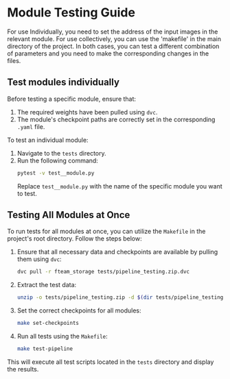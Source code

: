 
# Module Testing Guide

For use Individually, you need to set the address of the input images in the relevant module. For use collectively, you can use the 'makefile' in the main directory of the project. In both cases, you can test a different combination of parameters and you need to make the corresponding changes in the files.

## Test modules individually

Before testing a specific module, ensure that:

1. The required weights have been pulled using `dvc`.
2. The module's checkpoint paths are correctly set in the corresponding `.yaml` file.

To test an individual module:

1. Navigate to the `tests` directory.
2. Run the following command:
   ```bash
   pytest -v test__module.py
   ```
   Replace `test__module.py` with the name of the specific module you want to test.

## Testing All Modules at Once

To run tests for all modules at once, you can utilize the `Makefile` in the project's root directory. Follow the steps below:

1. Ensure that all necessary data and checkpoints are available by pulling them using `dvc`:
   ```bash
   dvc pull -r fteam_storage tests/pipeline_testing.zip.dvc
   ```
2. Extract the test data:
   ```bash
   unzip -o tests/pipeline_testing.zip -d $(dir tests/pipeline_testing.zip)
   ```
3. Set the correct checkpoints for all modules:
   ```bash
   make set-checkpoints
   ```
4. Run all tests using the `Makefile`:
   ```bash
   make test-pipeline
   ```

This will execute all test scripts located in the `tests` directory and display the results.
